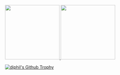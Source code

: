 <a href="https://github.com/djphil">
  <img height="180em" src="https://github-readme-stats.vercel.app/api?username=djphil&theme=light&show_icons=true">
</a>
<a href="https://github.com/djphil">
  <img height="180em" src="https://github-readme-stats.vercel.app/api/top-langs/?username=djphil&theme=light&layout=compact">
</a>

[![djphil's Github Trophy](https://github-profile-trophy.vercel.app/?username=djphil&theme=flat&margin-w=5&margin-h=5&no-bg=false&no-frame=false)](https://github.com/djphil)

<!--
[![djphil's Github Stats](https://github-readme-stats.vercel.app/api?username=djphil&theme=light&show_icons=true)](https://github.com/djphil) 
[![djphil's Github Stats](https://github-readme-stats.vercel.app/api/top-langs/?username=djphil&theme=light&layout=compact)](https://github.com/djphil)
-->

<!--
<a href="https://github.com/djphil/jopensim" target="_blank">
  <img align="left" src="https://github-readme-stats.vercel.app/api/pin/?username=djphil&repo=jopensim">
</a>
-->

<!--
### Hi there 👋
**djphil/djphil** is a ✨ _special_ ✨ repository because its `README.md` (this file) appears on your GitHub profile.

Here are some ideas to get you started:

- 🔭 I’m currently working on ...
- 🌱 I’m currently learning ...
- 👯 I’m looking to collaborate on ...
- 🤔 I’m looking for help with ...
- 💬 Ask me about ...
- 📫 How to reach me: ...
- 😄 Pronouns: ...
- ⚡ Fun fact: ...
-->
